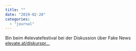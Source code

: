 ```yaml
---
title: ""
date: "2019-02-28"
categories: 
  - "journal"
---
```


Bin beim #elevatefestival bei der Diskussion über Fake News [elevate.at/diskurspr...](https://elevate.at/diskursprogramm/e19fakenews/)
